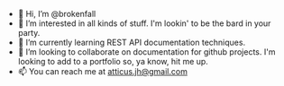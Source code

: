 - 👋 Hi, I’m @brokenfall
- 👀 I’m interested in all kinds of stuff. I'm lookin' to be the bard in your party.
- 🌱 I’m currently learning REST API documentation techniques.
- 💞️ I’m looking to collaborate on documentation for github projects. I'm looking to add to a portfolio so, ya know, hit me up.
- 📫 You can reach me at atticus.jh@gmail.com

<!---
brokenfall/brokenfall is a ✨ special ✨ repository because its `README.md` (this file) appears on your GitHub profile.
You can click the Preview link to take a look at your changes.
--->
